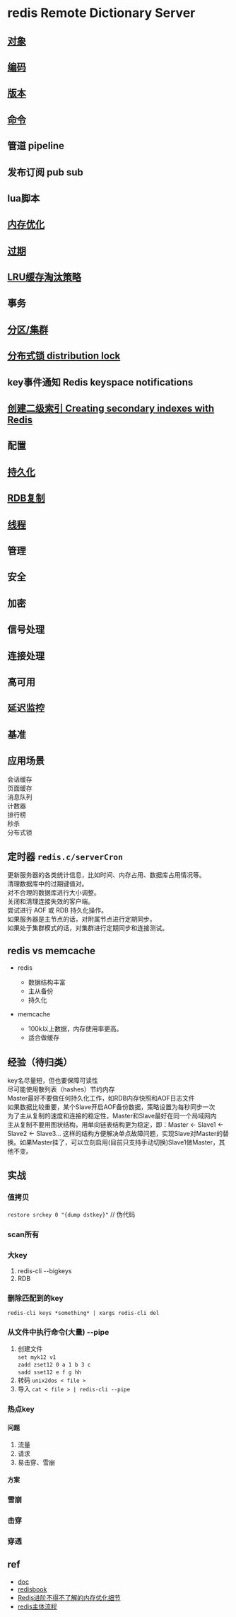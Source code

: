 # redis Remote Dictionary Server

## [对象](redis-obj.md)

## [编码](redis-encoding.md)

## [版本](redis-version.md)

## [命令](redis-cmd.md)

## 管道 pipeline

## 发布订阅 pub sub

## lua脚本

## [内存优化](redis-mem-optimization.md)

## [过期](redis-expire.md)

## [LRU缓存淘汰策略](redis-cache-eliminate.md)

## 事务

## [分区/集群](redis-partitioning.md)

## [分布式锁 distribution lock](redis-distlock.md)

## key事件通知 Redis keyspace notifications

## [创建二级索引 Creating secondary indexes with Redis](redis-secondary-index.md)

## 配置

## [持久化](redis-persistence.md)

## [RDB复制](redis-replication.md)

## [线程](redis-thread.md)

## 管理

## 安全

## 加密

## 信号处理

## 连接处理

## 高可用

## 延迟监控

## 基准
  
## 应用场景

会话缓存  
页面缓存  
消息队列  
计数器  
排行榜  
秒杀  
分布式锁  

## 定时器 `redis.c/serverCron`

更新服务器的各类统计信息，比如时间、内存占用、数据库占用情况等。  
清理数据库中的过期键值对。  
对不合理的数据库进行大小调整。  
关闭和清理连接失效的客户端。  
尝试进行 AOF 或 RDB 持久化操作。  
如果服务器是主节点的话，对附属节点进行定期同步。  
如果处于集群模式的话，对集群进行定期同步和连接测试。  

## redis vs memcache

- redis
  - 数据结构丰富
  - 主从备份
  - 持久化

- memcache
  - 100k以上数据，内存使用率更高。
  - 适合做缓存
  
## 经验（待归类）

key名尽量短，但也要保障可读性  
尽可能使用散列表（hashes）节约内存  
Master最好不要做任何持久化工作，如RDB内存快照和AOF日志文件  
如果数据比较重要，某个Slave开启AOF备份数据，策略设置为每秒同步一次  
为了主从复制的速度和连接的稳定性，Master和Slave最好在同一个局域网内  
主从复制不要用图状结构，用单向链表结构更为稳定，即：Master <- Slave1 <- Slave2 <- Slave3... 这样的结构方便解决单点故障问题，实现Slave对Master的替换。如果Master挂了，可以立刻启用(目前只支持手动切换)Slave1做Master，其他不变。  
  
## 实战

### 值拷贝

`restore srckey 0 "{dump dstkey}"` // 伪代码

### scan所有  

### 大key

1. redis-cli --bigkeys  
2. RDB

### 删除匹配到的key  

`redis-cli keys *something* | xargs redis-cli del`  

### 从文件中执行命令(大量) --pipe

1. 创建文件  
`set myk12 v1`  
`zadd zset12 0 a 1 b 3 c`  
`sadd sset12 e f g hh`  
2. 转码
`unix2dos < file >`
3. 导入
`cat < file > | redis-cli --pipe`

### 热点key

#### 问题

1. 流量
2. 请求
3. 易击穿、雪崩

#### 方案

### 雪崩

### 击穿

### 穿透

## ref

- [doc](http://www.redis.cn/documentation.html)  
- [redisbook](http://redisbook.com)
- [Redis进阶不得不了解的内存优化细节](https://blog.csdn.net/belalds/article/details/81106853)
- [redis主体流程](https://www.jianshu.com/p/427cf97d7951)
